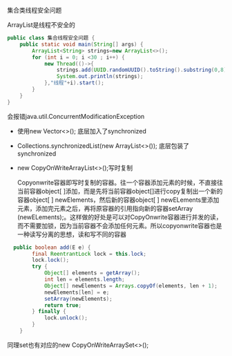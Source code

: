 集合类线程安全问题

ArrayList是线程不安全的

```java
public class 集合线程安全问题 {
    public static void main(String[] args) {
        ArrayList<String> strings=new ArrayList<>();
        for (int i = 0; i <30 ; i++) {
            new Thread(()->{
                strings.add(UUID.randomUUID().toString().substring(0,8));
                System.out.println(strings);
            },"线程"+i).start();
        }
    }
}
```

会报错java.util.ConcurrentModificationException

- 使用new Vector<>(); 底层加入了synchronized

- Collections.synchronizedList(new ArrayList<>());  底层包装了synchronized

- new CopyOnWriteArrayList<>();写时复制

  Copyonwrite容器即写时复制的容器。往一个容器添加元素的时候，不直接往当前容器object[ ]添加，而是先将当前容器object[]进行copy复制出一个新的容器object[ ] newElements，然后新的容器object[ ] newELements里添加元素，添加完元素之后，再将原容器的引用指向新的容器setArray (newELements);。这样做的好处是可以对CopyOnwrite容器进行并发的读，而不需要加锁，因为当前容器不会添加任何元素。所以copyonwrite容器也是一种读写分离的思想，读和写不同的容器

```java
  public boolean add(E e) {
        final ReentrantLock lock = this.lock;
        lock.lock();
        try {
            Object[] elements = getArray();
            int len = elements.length;
            Object[] newElements = Arrays.copyOf(elements, len + 1);
            newElements[len] = e;
            setArray(newElements);
            return true;
        } finally {
            lock.unlock();
        }
    }
```



同理set也有对应的new CopyOnWriteArraySet<>();

